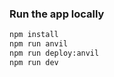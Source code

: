 <!-- TODO: complete readme  -->

### Run the app locally
```bash
npm install
npm run anvil
npm run deploy:anvil
npm run dev
```